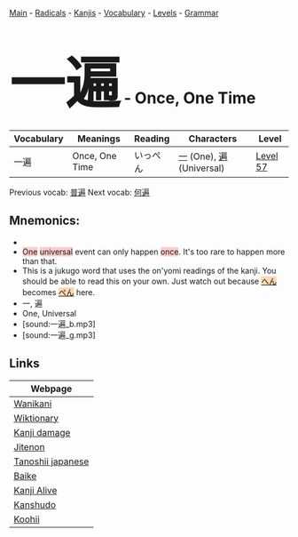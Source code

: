 <style> bigfont {font-size: 100px}</style>
[Main](../README.md) -
[Radicals](../radicals.md) -
[Kanjis](../kanjis.md) -
[Vocabulary](../vocabulary.md) -
[Levels](../levels.md) -
[Grammar](../grammar.md)
# <bigfont> 一遍</bigfont> - Once, One Time 

| Vocabulary | Meanings | Reading | Characters | Level |
| --- | --- | --- | --- | --- |
| 一遍 | Once, One Time | いっぺん |  [一](../kanjis/一.md) (One), [遍](../kanjis/遍.md) (Universal) | [Level 57](../levels/wk_level57.md) |

Previous vocab: [普遍](普遍.md) Next vocab: [何遍](何遍.md) 

## Mnemonics:

* 
* <span style="background-color:#ffcccb"> One</span> <span style="background-color:#ffcccb"> universal</span> event can only happen <span style="background-color:#ffcccb"> once</span>. It's too rare to happen more than that.
* This is a jukugo word that uses the on'yomi readings of the kanji. You should be able to read this on your own. Just watch out because <span style="background-color:#fed8b1"> [へん](https://jisho.org/search/へん)</span> becomes <span style="background-color:#fed8b1"> [ぺん](https://jisho.org/search/ぺん)</span> here.
* 一, 遍
* One, Universal
* [sound:一遍_b.mp3]
* [sound:一遍_g.mp3]


## Links 

| Webpage |
| --- |
| [Wanikani          ](https://www.wanikani.com/kanji/一遍) |
| [Wiktionary        ](https://en.wiktionary.org/wiki/一遍) |
| [Kanji damage      ](http://www.kanjidamage.com/kanji/search?utf8=✓&q=一遍) |
| [Jitenon           ](https://jitenon.com/kanji/一遍) |
| [Tanoshii japanese ](https://www.tanoshiijapanese.com/dictionary/kanji.cfm?k=一遍) |
| [Baike             ](https://baike.baidu.com/item/一遍) |
| [Kanji Alive       ](https://app.kanjialive.com/一遍) |
| [Kanshudo          ](https://www.kanshudo.com/searchmn?q=一遍) |
| [Koohii            ](https://kanji.koohii.com/study/kanji/一遍) |
